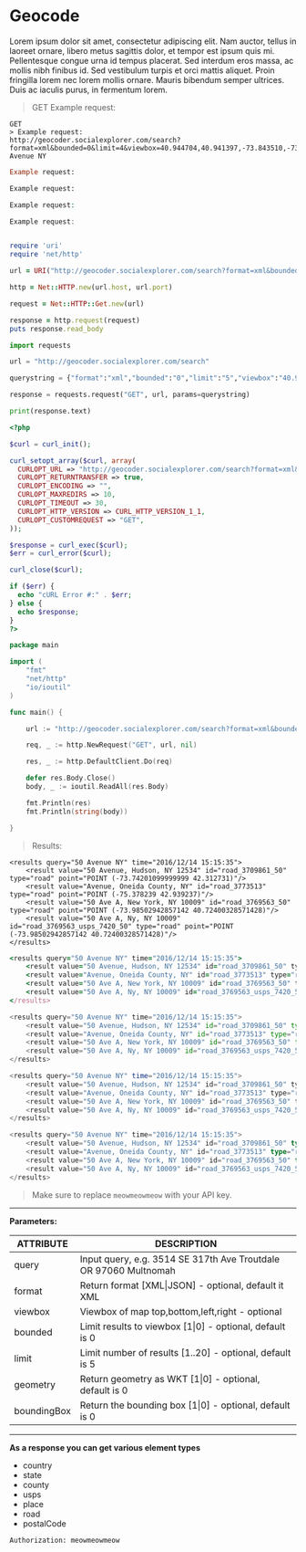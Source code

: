# Geocode

Lorem ipsum dolor sit amet, consectetur adipiscing elit. Nam auctor, tellus in laoreet ornare, libero metus sagittis dolor, et tempor est ipsum quis mi. Pellentesque congue urna id tempus placerat. Sed interdum eros massa, ac mollis nibh finibus id. Sed vestibulum turpis et orci mattis aliquet. Proin fringilla lorem nec lorem mollis ornare. Mauris bibendum semper ultrices. Duis ac iaculis purus, in fermentum lorem.

>GET 
Example request:

```shell
GET
> Example request:
http://geocoder.socialexplorer.com/search?format=xml&bounded=0&limit=4&viewbox=40.944704,40.941397,-73.843510,-73.84024&boundingBox=0&geometry=0&query=50 Avenue NY
```
```ruby
Example request:
```
```python
Example request:
```
```php
Example request:
```
```go
Example request:
```

```shell

```

```ruby
require 'uri'
require 'net/http'

url = URI("http://geocoder.socialexplorer.com/search?format=xml&bounded=0&limit=5&viewbox=40.944704%2C40.941397%2C-73.843510%2C-73.84024&boundingBox=0&geometry=0&query=50AvenueNY")

http = Net::HTTP.new(url.host, url.port)

request = Net::HTTP::Get.new(url)

response = http.request(request)
puts response.read_body
```

```python
import requests

url = "http://geocoder.socialexplorer.com/search"

querystring = {"format":"xml","bounded":"0","limit":"5","viewbox":"40.944704,40.941397,-73.843510,-73.84024","boundingBox":"0","geometry":"0","query":"50AvenueNY"}

response = requests.request("GET", url, params=querystring)

print(response.text)
```


```php
<?php

$curl = curl_init();

curl_setopt_array($curl, array(
  CURLOPT_URL => "http://geocoder.socialexplorer.com/search?format=xml&bounded=0&limit=5&viewbox=40.944704%2C40.941397%2C-73.843510%2C-73.84024&boundingBox=0&geometry=0&query=50AvenueNY",
  CURLOPT_RETURNTRANSFER => true,
  CURLOPT_ENCODING => "",
  CURLOPT_MAXREDIRS => 10,
  CURLOPT_TIMEOUT => 30,
  CURLOPT_HTTP_VERSION => CURL_HTTP_VERSION_1_1,
  CURLOPT_CUSTOMREQUEST => "GET",
));

$response = curl_exec($curl);
$err = curl_error($curl);

curl_close($curl);

if ($err) {
  echo "cURL Error #:" . $err;
} else {
  echo $response;
}
?>
```

```go
package main

import (
    "fmt"
    "net/http"
    "io/ioutil"
)

func main() {

    url := "http://geocoder.socialexplorer.com/search?format=xml&bounded=0&limit=5&viewbox=40.944704%2C40.941397%2C-73.843510%2C-73.84024&boundingBox=0&geometry=0&query=50AvenueNY"

    req, _ := http.NewRequest("GET", url, nil)

    res, _ := http.DefaultClient.Do(req)

    defer res.Body.Close()
    body, _ := ioutil.ReadAll(res.Body)

    fmt.Println(res)
    fmt.Println(string(body))

}
```

> Results:

```shell
<results query="50 Avenue NY" time="2016/12/14 15:15:35">
    <result value="50 Avenue, Hudson, NY 12534" id="road_3709861_50" type="road" point="POINT (-73.74201099999999 42.312731)"/>
    <result value="Avenue, Oneida County, NY" id="road_3773513" type="road" point="POINT (-75.378239 42.939237)"/>
    <result value="50 Ave A, New York, NY 10009" id="road_3769563_50" type="road" point="POINT (-73.98502942857142 40.72400328571428)"/>
    <result value="50 Ave A, Ny, NY 10009" id="road_3769563_usps_7420_50" type="road" point="POINT (-73.98502942857142 40.72400328571428)"/>
</results>
```


```ruby
<results query="50 Avenue NY" time="2016/12/14 15:15:35">
    <result value="50 Avenue, Hudson, NY 12534" id="road_3709861_50" type="road" point="POINT (-73.74201099999999 42.312731)"/>
    <result value="Avenue, Oneida County, NY" id="road_3773513" type="road" point="POINT (-75.378239 42.939237)"/>
    <result value="50 Ave A, New York, NY 10009" id="road_3769563_50" type="road" point="POINT (-73.98502942857142 40.72400328571428)"/>
    <result value="50 Ave A, Ny, NY 10009" id="road_3769563_usps_7420_50" type="road" point="POINT (-73.98502942857142 40.72400328571428)"/>
</results>
```

```python
<results query="50 Avenue NY" time="2016/12/14 15:15:35">
    <result value="50 Avenue, Hudson, NY 12534" id="road_3709861_50" type="road" point="POINT (-73.74201099999999 42.312731)"/>
    <result value="Avenue, Oneida County, NY" id="road_3773513" type="road" point="POINT (-75.378239 42.939237)"/>
    <result value="50 Ave A, New York, NY 10009" id="road_3769563_50" type="road" point="POINT (-73.98502942857142 40.72400328571428)"/>
    <result value="50 Ave A, Ny, NY 10009" id="road_3769563_usps_7420_50" type="road" point="POINT (-73.98502942857142 40.72400328571428)"/>
</results>
```


```php
<results query="50 Avenue NY" time="2016/12/14 15:15:35">
    <result value="50 Avenue, Hudson, NY 12534" id="road_3709861_50" type="road" point="POINT (-73.74201099999999 42.312731)"/>
    <result value="Avenue, Oneida County, NY" id="road_3773513" type="road" point="POINT (-75.378239 42.939237)"/>
    <result value="50 Ave A, New York, NY 10009" id="road_3769563_50" type="road" point="POINT (-73.98502942857142 40.72400328571428)"/>
    <result value="50 Ave A, Ny, NY 10009" id="road_3769563_usps_7420_50" type="road" point="POINT (-73.98502942857142 40.72400328571428)"/>
</results>
```

```go
<results query="50 Avenue NY" time="2016/12/14 15:15:35">
    <result value="50 Avenue, Hudson, NY 12534" id="road_3709861_50" type="road" point="POINT (-73.74201099999999 42.312731)"/>
    <result value="Avenue, Oneida County, NY" id="road_3773513" type="road" point="POINT (-75.378239 42.939237)"/>
    <result value="50 Ave A, New York, NY 10009" id="road_3769563_50" type="road" point="POINT (-73.98502942857142 40.72400328571428)"/>
    <result value="50 Ave A, Ny, NY 10009" id="road_3769563_usps_7420_50" type="road" point="POINT (-73.98502942857142 40.72400328571428)"/>
</results>
```


> Make sure to replace `meowmeowmeow` with your API key.

***

**Parameters:**


| ATTRIBUTE   | DESCRIPTION                                                      |
|-------------|------------------------------------------------------------------|
| query       | Input query, e.g. 3514 SE 317th Ave Troutdale OR 97060 Multnomah |
| format      | Return format [XML&#124;JSON] - optional, default it XML              |
| viewbox     | Viewbox of map top,bottom,left,right - optional                  |
| bounded     | Limit results to viewbox [1&#124;0] - optional, default is 0          |
| limit       | Limit number of results [1..20] - optional, default is 5         |
| geometry    | Return geometry as WKT [1&#124;0] - optional, default is 0            |
| boundingBox | Return the bounding box [1&#124;0] - optional, default is 0           |

___

**As a response you can get various element types**

* country
* state
* county
* usps
* place
* road
* postalCode

`Authorization: meowmeowmeow`